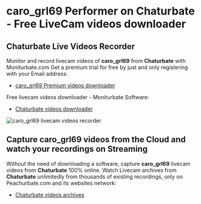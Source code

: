 # caro_grl69 Performer on Chaturbate - Free LiveCam videos downloader

## Chaturbate Live Videos Recorder

Monitor and record livecam videos of **caro_grl69** from **Chaturbate** with Moniturbate.com
Get a premium trial for free by just and only registering with your Email address:
* [caro_grl69 Premium videos downloader](https://moniturbate.com/request-demo-licence-key.html)

Free livecam videos downloader - Moniturbate Software:
* [Chaturbate videos downloader](https://moniturbate.com/moniturbate-download-software.html)

![caro_grl69 livecam videos recorder](https://peachurnet.com/templates/moniturbate-software.png)


## Capture caro_grl69 videos from the Cloud and watch your recordings on Streaming

Without the need of downloading a software, capture **caro_grl69** livecam videos from **Chaturbate** 100% online.
Watch Livecam archives from **Chaturbate** unlimitedly from thousands of existing recordings, only on Peachurbate.com and its websites network:
* [Chaturbate videos archives](https://peachurnet.com/)